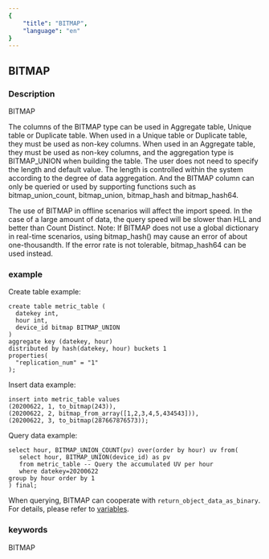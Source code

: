 ```yaml
---
{
    "title": "BITMAP",
    "language": "en"
}
---
```


<!-- 
Licensed to the Apache Software Foundation (ASF) under one
or more contributor license agreements.  See the NOTICE file
distributed with this work for additional information
regarding copyright ownership.  The ASF licenses this file
to you under the Apache License, Version 2.0 (the
"License"); you may not use this file except in compliance
with the License.  You may obtain a copy of the License at

  http://www.apache.org/licenses/LICENSE-2.0

Unless required by applicable law or agreed to in writing,
software distributed under the License is distributed on an
"AS IS" BASIS, WITHOUT WARRANTIES OR CONDITIONS OF ANY
KIND, either express or implied.  See the License for the
specific language governing permissions and limitations
under the License.
-->

## BITMAP
### Description
BITMAP

The columns of the BITMAP type can be used in Aggregate table, Unique table or Duplicate table.
When used in a Unique table or Duplicate table, they must be used as non-key columns.
When used in an Aggregate table, they must be used as non-key columns, and the aggregation type is BITMAP_UNION when building the table.
The user does not need to specify the length and default value. The length is controlled within the system according to the degree of data aggregation.
And the BITMAP column can only be queried or used by supporting functions such as bitmap_union_count, bitmap_union, bitmap_hash and bitmap_hash64.
    
The use of BITMAP in offline scenarios will affect the import speed. In the case of a large amount of data, the query speed will be slower than HLL and better than Count Distinct.
Note: If BITMAP does not use a global dictionary in real-time scenarios, using bitmap_hash() may cause an error of about one-thousandth. If the error rate is not tolerable, bitmap_hash64 can be used instead.

### example

Create table example:

    create table metric_table (
      datekey int,
      hour int,
      device_id bitmap BITMAP_UNION
    )
    aggregate key (datekey, hour)
    distributed by hash(datekey, hour) buckets 1
    properties(
      "replication_num" = "1"
    );

Insert data example:

    insert into metric_table values
    (20200622, 1, to_bitmap(243)),
    (20200622, 2, bitmap_from_array([1,2,3,4,5,434543])),
    (20200622, 3, to_bitmap(287667876573));

Query data example:

    select hour, BITMAP_UNION_COUNT(pv) over(order by hour) uv from(
       select hour, BITMAP_UNION(device_id) as pv
       from metric_table -- Query the accumulated UV per hour
       where datekey=20200622
    group by hour order by 1
    ) final;

When querying, BITMAP can cooperate with `return_object_data_as_binary`. For details, please refer to [variables](../../../advanced/variables.md).
    
### keywords
BITMAP
